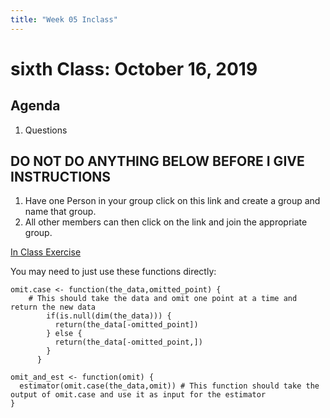 ```yaml
---
title: "Week 05 Inclass"
---
```



# sixth Class:  October 16, 2019


## Agenda

1. Questions


## DO NOT DO ANYTHING BELOW BEFORE I GIVE INSTRUCTIONS

1. Have one Person in your group click on this link and create a group and name that group. 
2. All other members can then click on the link and join the appropriate group. 

[In Class Exercise](https://classroom.github.com/g/QAZJmnfP)


You may need to just use these functions directly:

```
omit.case <- function(the_data,omitted_point) {
    # This should take the data and omit one point at a time and return the new data
        if(is.null(dim(the_data))) {
          return(the_data[-omitted_point])
        } else {
          return(the_data[-omitted_point,])
        }
      }
```



```
omit_and_est <- function(omit) {
  estimator(omit.case(the_data,omit)) # This function should take the output of omit.case and use it as input for the estimator
}
```